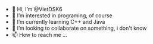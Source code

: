 - 👋 Hi, I’m @VietDSK6
- 👀 I’m interested in programing, of course
- 🌱 I’m currently learning C++ and Java
- 💞️ I’m looking to collaborate on something, i don't know
- 📫 How to reach me ...

<!---
VietDSK6/VietDSK6 is a ✨ special ✨ repository because its `README.md` (this file) appears on your GitHub profile.
You can click the Preview link to take a look at your changes.
--->

